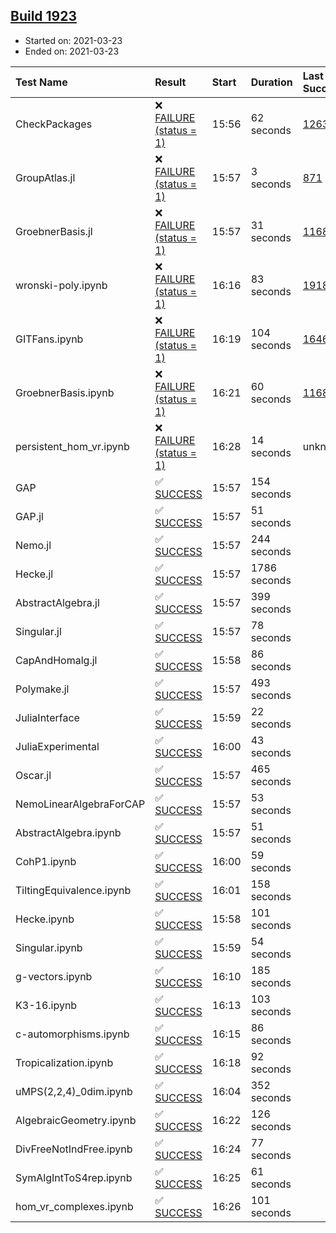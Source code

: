 ## [Build 1923](https://oscarci.mathematik.uni-kl.de/job/oscar-stable/1923/)

* Started on: 2021-03-23
* Ended on: 2021-03-23

| Test Name    | Result | Start | Duration | Last Success | First Failure |
|:-------------|:-------|:------|:---------|:-------------|:--------------|
| CheckPackages | ❌ [FAILURE (status = 1)](https://oscarci.mathematik.uni-kl.de/job/oscar-stable/1923/artifact/logs/build-1923/CheckPackages.log) | 15:56 | 62 seconds | [1263](https://oscarci.mathematik.uni-kl.de/job/oscar-stable/1263/) | [1264](https://oscarci.mathematik.uni-kl.de/job/oscar-stable/1264/) |
| GroupAtlas.jl | ❌ [FAILURE (status = 1)](https://oscarci.mathematik.uni-kl.de/job/oscar-stable/1923/artifact/logs/build-1923/GroupAtlas.jl.log) | 15:57 | 3 seconds | [871](https://oscarci.mathematik.uni-kl.de/job/oscar-stable/871/) | [872](https://oscarci.mathematik.uni-kl.de/job/oscar-stable/872/) |
| GroebnerBasis.jl | ❌ [FAILURE (status = 1)](https://oscarci.mathematik.uni-kl.de/job/oscar-stable/1923/artifact/logs/build-1923/GroebnerBasis.jl.log) | 15:57 | 31 seconds | [1168](https://oscarci.mathematik.uni-kl.de/job/oscar-stable/1168/) | [1169](https://oscarci.mathematik.uni-kl.de/job/oscar-stable/1169/) |
| wronski-poly.ipynb | ❌ [FAILURE (status = 1)](https://oscarci.mathematik.uni-kl.de/job/oscar-stable/1923/artifact/logs/build-1923/wronski-poly.ipynb.log) | 16:16 | 83 seconds | [1918](https://oscarci.mathematik.uni-kl.de/job/oscar-stable/1918/) | [1919](https://oscarci.mathematik.uni-kl.de/job/oscar-stable/1919/) |
| GITFans.ipynb | ❌ [FAILURE (status = 1)](https://oscarci.mathematik.uni-kl.de/job/oscar-stable/1923/artifact/logs/build-1923/GITFans.ipynb.log) | 16:19 | 104 seconds | [1646](https://oscarci.mathematik.uni-kl.de/job/oscar-stable/1646/) | [1647](https://oscarci.mathematik.uni-kl.de/job/oscar-stable/1647/) |
| GroebnerBasis.ipynb | ❌ [FAILURE (status = 1)](https://oscarci.mathematik.uni-kl.de/job/oscar-stable/1923/artifact/logs/build-1923/GroebnerBasis.ipynb.log) | 16:21 | 60 seconds | [1168](https://oscarci.mathematik.uni-kl.de/job/oscar-stable/1168/) | [1169](https://oscarci.mathematik.uni-kl.de/job/oscar-stable/1169/) |
| persistent_hom_vr.ipynb | ❌ [FAILURE (status = 1)](https://oscarci.mathematik.uni-kl.de/job/oscar-stable/1923/artifact/logs/build-1923/persistent_hom_vr.ipynb.log) | 16:28 | 14 seconds | unknown | unknown |
| GAP | ✅ [SUCCESS](https://oscarci.mathematik.uni-kl.de/job/oscar-stable/1923/artifact/logs/build-1923/GAP.log) | 15:57 | 154 seconds |  |  |
| GAP.jl | ✅ [SUCCESS](https://oscarci.mathematik.uni-kl.de/job/oscar-stable/1923/artifact/logs/build-1923/GAP.jl.log) | 15:57 | 51 seconds |  |  |
| Nemo.jl | ✅ [SUCCESS](https://oscarci.mathematik.uni-kl.de/job/oscar-stable/1923/artifact/logs/build-1923/Nemo.jl.log) | 15:57 | 244 seconds |  |  |
| Hecke.jl | ✅ [SUCCESS](https://oscarci.mathematik.uni-kl.de/job/oscar-stable/1923/artifact/logs/build-1923/Hecke.jl.log) | 15:57 | 1786 seconds |  |  |
| AbstractAlgebra.jl | ✅ [SUCCESS](https://oscarci.mathematik.uni-kl.de/job/oscar-stable/1923/artifact/logs/build-1923/AbstractAlgebra.jl.log) | 15:57 | 399 seconds |  |  |
| Singular.jl | ✅ [SUCCESS](https://oscarci.mathematik.uni-kl.de/job/oscar-stable/1923/artifact/logs/build-1923/Singular.jl.log) | 15:57 | 78 seconds |  |  |
| CapAndHomalg.jl | ✅ [SUCCESS](https://oscarci.mathematik.uni-kl.de/job/oscar-stable/1923/artifact/logs/build-1923/CapAndHomalg.jl.log) | 15:58 | 86 seconds |  |  |
| Polymake.jl | ✅ [SUCCESS](https://oscarci.mathematik.uni-kl.de/job/oscar-stable/1923/artifact/logs/build-1923/Polymake.jl.log) | 15:57 | 493 seconds |  |  |
| JuliaInterface | ✅ [SUCCESS](https://oscarci.mathematik.uni-kl.de/job/oscar-stable/1923/artifact/logs/build-1923/JuliaInterface.log) | 15:59 | 22 seconds |  |  |
| JuliaExperimental | ✅ [SUCCESS](https://oscarci.mathematik.uni-kl.de/job/oscar-stable/1923/artifact/logs/build-1923/JuliaExperimental.log) | 16:00 | 43 seconds |  |  |
| Oscar.jl | ✅ [SUCCESS](https://oscarci.mathematik.uni-kl.de/job/oscar-stable/1923/artifact/logs/build-1923/Oscar.jl.log) | 15:57 | 465 seconds |  |  |
| NemoLinearAlgebraForCAP | ✅ [SUCCESS](https://oscarci.mathematik.uni-kl.de/job/oscar-stable/1923/artifact/logs/build-1923/NemoLinearAlgebraForCAP.log) | 15:57 | 53 seconds |  |  |
| AbstractAlgebra.ipynb | ✅ [SUCCESS](https://oscarci.mathematik.uni-kl.de/job/oscar-stable/1923/artifact/logs/build-1923/AbstractAlgebra.ipynb.log) | 15:57 | 51 seconds |  |  |
| CohP1.ipynb | ✅ [SUCCESS](https://oscarci.mathematik.uni-kl.de/job/oscar-stable/1923/artifact/logs/build-1923/CohP1.ipynb.log) | 16:00 | 59 seconds |  |  |
| TiltingEquivalence.ipynb | ✅ [SUCCESS](https://oscarci.mathematik.uni-kl.de/job/oscar-stable/1923/artifact/logs/build-1923/TiltingEquivalence.ipynb.log) | 16:01 | 158 seconds |  |  |
| Hecke.ipynb | ✅ [SUCCESS](https://oscarci.mathematik.uni-kl.de/job/oscar-stable/1923/artifact/logs/build-1923/Hecke.ipynb.log) | 15:58 | 101 seconds |  |  |
| Singular.ipynb | ✅ [SUCCESS](https://oscarci.mathematik.uni-kl.de/job/oscar-stable/1923/artifact/logs/build-1923/Singular.ipynb.log) | 15:59 | 54 seconds |  |  |
| g-vectors.ipynb | ✅ [SUCCESS](https://oscarci.mathematik.uni-kl.de/job/oscar-stable/1923/artifact/logs/build-1923/g-vectors.ipynb.log) | 16:10 | 185 seconds |  |  |
| K3-16.ipynb | ✅ [SUCCESS](https://oscarci.mathematik.uni-kl.de/job/oscar-stable/1923/artifact/logs/build-1923/K3-16.ipynb.log) | 16:13 | 103 seconds |  |  |
| c-automorphisms.ipynb | ✅ [SUCCESS](https://oscarci.mathematik.uni-kl.de/job/oscar-stable/1923/artifact/logs/build-1923/c-automorphisms.ipynb.log) | 16:15 | 86 seconds |  |  |
| Tropicalization.ipynb | ✅ [SUCCESS](https://oscarci.mathematik.uni-kl.de/job/oscar-stable/1923/artifact/logs/build-1923/Tropicalization.ipynb.log) | 16:18 | 92 seconds |  |  |
| uMPS(2,2,4)_0dim.ipynb | ✅ [SUCCESS](https://oscarci.mathematik.uni-kl.de/job/oscar-stable/1923/artifact/logs/build-1923/uMPS-2-2-4-_0dim.ipynb.log) | 16:04 | 352 seconds |  |  |
| AlgebraicGeometry.ipynb | ✅ [SUCCESS](https://oscarci.mathematik.uni-kl.de/job/oscar-stable/1923/artifact/logs/build-1923/AlgebraicGeometry.ipynb.log) | 16:22 | 126 seconds |  |  |
| DivFreeNotIndFree.ipynb | ✅ [SUCCESS](https://oscarci.mathematik.uni-kl.de/job/oscar-stable/1923/artifact/logs/build-1923/DivFreeNotIndFree.ipynb.log) | 16:24 | 77 seconds |  |  |
| SymAlgIntToS4rep.ipynb | ✅ [SUCCESS](https://oscarci.mathematik.uni-kl.de/job/oscar-stable/1923/artifact/logs/build-1923/SymAlgIntToS4rep.ipynb.log) | 16:25 | 61 seconds |  |  |
| hom_vr_complexes.ipynb | ✅ [SUCCESS](https://oscarci.mathematik.uni-kl.de/job/oscar-stable/1923/artifact/logs/build-1923/hom_vr_complexes.ipynb.log) | 16:26 | 101 seconds |  |  |

